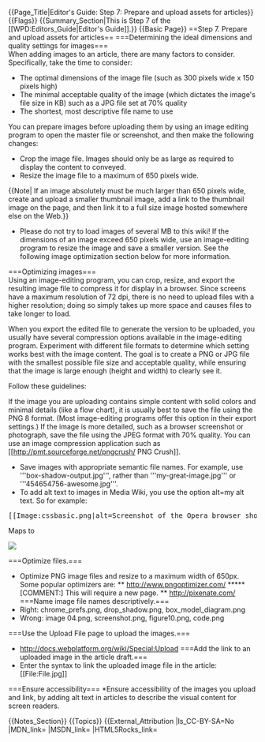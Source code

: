 {{Page_Title|Editor's Guide: Step 7: Prepare and upload assets for articles}}
{{Flags}}
{{Summary_Section|This is Step 7 of the [[WPD:Editors_Guide|Editor's Guide]].}}
{{Basic Page}}
==Step 7. Prepare and upload assets for articles==
===Determining the ideal dimensions and quality settings for images===  
When adding images to an article, there are many factors to consider. Specifically, take the time to consider:

* The optimal dimensions of the image file (such as 300 pixels wide x 150 pixels high)
* The minimal acceptable quality of the image (which dictates the image's file size in KB) such as a JPG file set at 70% quality
* The shortest, most descriptive file name to use

You can prepare images before uploading them by using an image editing program to open the master file or screenshot, and then make the following changes:

* Crop the image file. Images should only be as large as required to display the content to conveyed. 
* Resize the image file to a maximum of 650 pixels wide. 

{{Note| If an image absolutely must be much larger than 650 pixels wide, create and upload a smaller thumbnail image, add a link to the thumbnail image on the page, and then link it to a full size image hosted somewhere else on the Web.}}


* Please do not try to load images of several MB to this wiki! If the dimensions of an image exceed 650 pixels wide, use an image-editing program to resize the image and save a smaller version. See the following image optimization section below for more information. 

===Optimizing images===  
Using an image-editing program, you can crop, resize, and export the resulting image file to compress it for display in a browser. Since screens have a maximum resolution of 72 dpi, there is no need to upload files with a higher resolution; doing so simply takes up more space and causes files to take longer to load.

When you export the edited file to generate the version to be uploaded, you usually have several compression options available in the image-editing program. Experiment with different file formats to determine which setting works best with the image content. The goal is to create a PNG or JPG file with the smallest possible file size and acceptable quality, while ensuring that the image is large enough (height and width) to clearly see it. 

Follow these guidelines:

If the image you are uploading contains simple content with solid colors and minimal details (like a flow chart), it is usually best to save the file using the PNG 8 format. (Most image-editing programs offer this option in their export settings.) If the image is more detailed, such as a browser screenshot or photograph, save the file using the JPEG format with 70% quality. You can use an image compression application such as [[http://pmt.sourceforge.net/pngcrush/ PNG Crush]].</p></li>
* Save images with appropriate semantic file names. For example, use '''box-shadow-output.jpg''', rather than '''my-great-image.jpg''' or '''454654756-awesome.jpg'''.
* To add alt text to images in Media Wiki, you use the option alt=my alt text. So for example:

<pre>[[Image:cssbasic.png|alt=Screenshot of the Opera browser showing an applied inline style sheet]]</pre>

<p>Maps to</p>

<pre><img src="cssbasic.png alt="Screenshot of the Opera browser showing an applied inline style sheet"></pre>


===Optimize files.===
* Optimize PNG image files and resize to a maximum width of 650px. Some popular optimizers are:
** http://www.pngoptimizer.com/
***** [COMMENT:] This will require a new page. 
** http://pixenate.com/
===Name image file names descriptively.===
* Right: chrome_prefs.png, drop_shadow.png, box_model_diagram.png
* Wrong: image 04.png, screenshot.png, figure10.png, code.png


===Use the Upload File page to upload the images.===
* http://docs.webplatform.org/wiki/Special:Upload
===Add the link to an uploaded image in the article draft.===
* Enter the syntax to link the uploaded image file in the article: &#91;&#91;File:File.jpg&#93;&#93;

===Ensure accessibility===
*Ensure accessibility of the images you upload and link, by adding alt text in articles to describe the visual content for screen readers.


{{Notes_Section}}
{{Topics}}
{{External_Attribution
|Is_CC-BY-SA=No
|MDN_link=
|MSDN_link=
|HTML5Rocks_link=